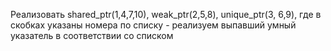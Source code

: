 Реализовать shared_ptr(1,4,7,10), weak_ptr(2,5,8), unique_ptr(3, 6,9), где в скобках указаны номера по списку - реализуем выпавший умный указатель в соответствии со списком